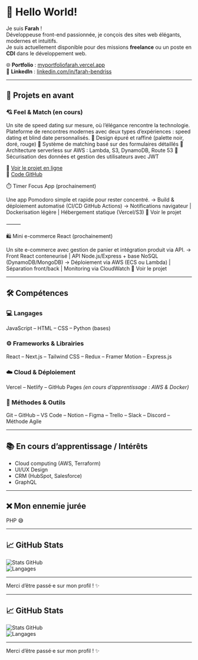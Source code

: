 # 👋 Hello World!

Je suis **Farah** !  
Développeuse front-end passionnée, je conçois des sites web élégants, modernes et intuitifs.  
Je suis actuellement disponible pour des missions **freelance** ou un poste en **CDI** dans le développement web.

🌐 **Portfolio** : [myportfoliofarah.vercel.app](https://myportfoliofarah.vercel.app)  
💼 **LinkedIn** : [linkedin.com/in/farah-bendriss](https://www.linkedin.com/in/farah-bendriss)

---

## 🚀 Projets en avant

### 💘 Feel & Match  (en cours)
Un site de speed dating sur mesure, où l’élégance rencontre la technologie.
Plateforme de rencontres modernes avec deux types d’expériences : speed dating et blind date personnalisés.
🔹 Design épuré et raffiné (palette noir, doré, rouge)
🔹 Système de matching basé sur des formulaires détaillés
🔹 Architecture serverless sur AWS : Lambda, S3, DynamoDB, Route 53
🔹 Sécurisation des données et gestion des utilisateurs avec JWT

🔗 [Voir le projet en ligne](https://feel-match-next.vercel.app)  
🔗 [Code GitHub](https://github.com/farahbed/feel-and-match)

⏱️ Timer Focus App (prochainement)

Une app Pomodoro simple et rapide pour rester concentré.
→ Build & déploiement automatisé (CI/CD GitHub Actions)
→ Notifications navigateur | Dockerisation légère | Hébergement statique (Vercel/S3)
🔗 Voir le projet

⸻

🛍️ Mini e-commerce React (prochainement)

Un site e-commerce avec gestion de panier et intégration produit via API.
→ Front React conteneurisé | API Node.js/Express + base NoSQL (DynamoDB/MongoDB)
→ Déploiement via AWS (ECS ou Lambda) | Séparation front/back | Monitoring via CloudWatch
🔗 Voir le projet


---

## 🛠️ Compétences

### 💻 Langages  
JavaScript – HTML – CSS – Python (bases)

### ⚙️ Frameworks & Librairies  
React – Next.js – Tailwind CSS – Redux – Framer Motion – Express.js

### ☁️ Cloud & Déploiement  
Vercel – Netlify – GitHub Pages *(en cours d’apprentissage : AWS & Docker)*

### 🧠 Méthodes & Outils  
Git – GitHub – VS Code – Notion – Figma – Trello – Slack – Discord – Méthode Agile

---

## 📚 En cours d’apprentissage / Intérêts
- Cloud computing (AWS, Terraform)
- UI/UX Design
- CRM (HubSpot, Salesforce)
- GraphQL

---

## ❌ Mon ennemie jurée
PHP 😅

---

## 📈 GitHub Stats

![Stats GitHub](https://github-readme-stats.vercel.app/api?username=farahbed&show_icons=true&theme=radical)  
![Langages](https://github-readme-stats.vercel.app/api/top-langs/?username=farahbed&layout=compact&theme=radical)

---

Merci d’être passé·e sur mon profil ! ✨  

---

## 📈 GitHub Stats

![Stats GitHub](https://github-readme-stats.vercel.app/api?username=farahbed&show_icons=true&theme=radical)  
![Langages](https://github-readme-stats.vercel.app/api/top-langs/?username=farahbed&layout=compact&theme=radical)

---

Merci d’être passé·e sur mon profil ! ✨  

